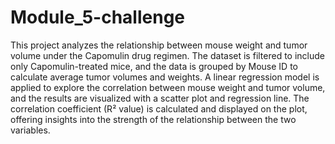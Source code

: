 # Module_5-challenge
This project analyzes the relationship between mouse weight and tumor volume under the Capomulin drug regimen. The dataset is filtered to include only Capomulin-treated mice, and the data is grouped by Mouse ID to calculate average tumor volumes and weights. A linear regression model is applied to explore the correlation between mouse weight and tumor volume, and the results are visualized with a scatter plot and regression line. The correlation coefficient (R² value) is calculated and displayed on the plot, offering insights into the strength of the relationship between the two variables.
